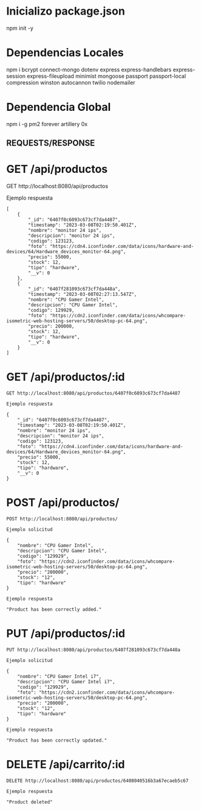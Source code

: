 # Inicializo package.json
npm init -y

# Dependencias Locales
npm i bcrypt connect-mongo dotenv express express-handlebars express-session express-fileupload minimist mongoose passport passport-local compression winston autocannon twilio nodemailer

# Dependencia Global
npm i -g pm2 forever artillery 0x



## REQUESTS/RESPONSE

# GET /api/productos

 GET http://localhost:8080/api/productos
 
 Ejemplo respuesta
 
	[
		{
			"_id": "6407f0c6093c673cf7da4487",
			"timestamp": "2023-03-08T02:19:50.401Z",
			"nombre": "monitor 24 ips",
			"descripcion": "monitor 24 ips",
			"codigo": 123123,
			"foto": "https://cdn4.iconfinder.com/data/icons/hardware-and-devices/64/Hardware_devices_monitor-64.png",
			"precio": 55000,
			"stock": 12,
			"tipo": "hardware",
			"__v": 0
		},
		{
			"_id": "6407f281093c673cf7da448a",
			"timestamp": "2023-03-08T02:27:13.547Z",
			"nombre": "CPU Gamer Intel",
			"descripcion": "CPU Gamer Intel",
			"codigo": 129929,
			"foto": "https://cdn2.iconfinder.com/data/icons/whcompare-isometric-web-hosting-servers/50/desktop-pc-64.png",
			"precio": 200000,
			"stock": 12,
			"tipo": "hardware",
			"__v": 0
		}
	]
	
# GET /api/productos/:id
	GET http://localhost:8080/api/productos/6407f0c6093c673cf7da4487
	
	Ejemplo respuesta
	
	{
		"_id": "6407f0c6093c673cf7da4487",
		"timestamp": "2023-03-08T02:19:50.401Z",
		"nombre": "monitor 24 ips",
		"descripcion": "monitor 24 ips",
		"codigo": 123123,
		"foto": "https://cdn4.iconfinder.com/data/icons/hardware-and-devices/64/Hardware_devices_monitor-64.png",
		"precio": 55000,
		"stock": 12,
		"tipo": "hardware",
		"__v": 0
	}
	
# POST /api/productos/
	POST http://localhost:8080/api/productos/
	
	Ejemplo solicitud
	
	{
        "nombre": "CPU Gamer Intel",
        "descripcion": "CPU Gamer Intel",
        "codigo": "129929",
		"foto": "https://cdn2.iconfinder.com/data/icons/whcompare-isometric-web-hosting-servers/50/desktop-pc-64.png",
        "precio": "200000",
        "stock": "12",
        "tipo": "hardware"
	}
	
	Ejemplo respuesta
	
	"Product has been correctly added."
	
# PUT /api/productos/:id
	PUT http://localhost:8080/api/productos/6407f281093c673cf7da448a
	
	Ejemplo solicitud
	
	{
        "nombre": "CPU Gamer Intel i7",
        "descripcion": "CPU Gamer Intel i7",
        "codigo": "129929",
		"foto": "https://cdn2.iconfinder.com/data/icons/whcompare-isometric-web-hosting-servers/50/desktop-pc-64.png",
        "precio": "200000",
        "stock": "12",
        "tipo": "hardware"
	}
	
	Ejemplo respuesta
	
	"Product has been correctly updated."
	
# DELETE /api/carrito/:id
	DELETE http://localhost:8080/api/productos/6408040516b3a67ecaeb5c67
	
	Ejemplo respuesta
	
	"Product deleted"